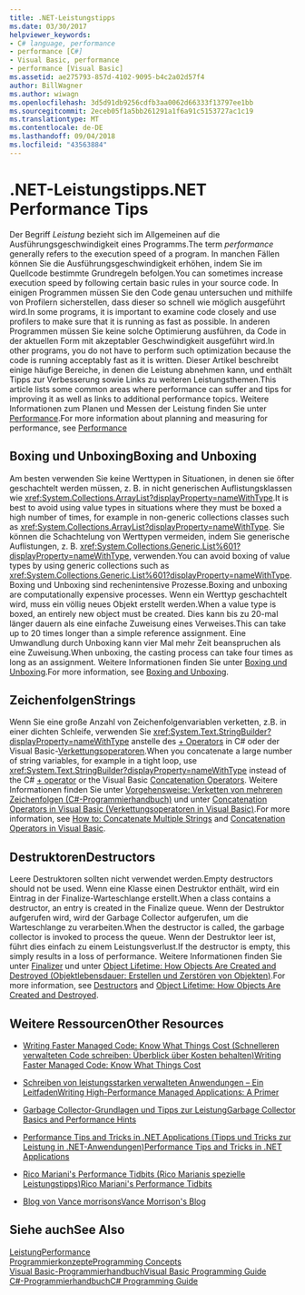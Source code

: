 ```yaml
---
title: .NET-Leistungstipps
ms.date: 03/30/2017
helpviewer_keywords:
- C# language, performance
- performance [C#]
- Visual Basic, performance
- performance [Visual Basic]
ms.assetid: ae275793-857d-4102-9095-b4c2a02d57f4
author: BillWagner
ms.author: wiwagn
ms.openlocfilehash: 3d5d91db9256cdfb3aa0062d66333f13797ee1bb
ms.sourcegitcommit: 2eceb05f1a5bb261291a1f6a91c5153727ac1c19
ms.translationtype: MT
ms.contentlocale: de-DE
ms.lasthandoff: 09/04/2018
ms.locfileid: "43563884"
---
```

# <a name="net-performance-tips"></a><span data-ttu-id="18e6a-102">.NET-Leistungstipps</span><span class="sxs-lookup"><span data-stu-id="18e6a-102">.NET Performance Tips</span></span>
<span data-ttu-id="18e6a-103">Der Begriff *Leistung* bezieht sich im Allgemeinen auf die Ausführungsgeschwindigkeit eines Programms.</span><span class="sxs-lookup"><span data-stu-id="18e6a-103">The term *performance* generally refers to the execution speed of a program.</span></span> <span data-ttu-id="18e6a-104">In manchen Fällen können Sie die Ausführungsgeschwindigkeit erhöhen, indem Sie im Quellcode bestimmte Grundregeln befolgen.</span><span class="sxs-lookup"><span data-stu-id="18e6a-104">You can sometimes increase execution speed by following certain basic rules in your source code.</span></span> <span data-ttu-id="18e6a-105">In einigen Programmen müssen Sie den Code genau untersuchen und mithilfe von Profilern sicherstellen, dass dieser so schnell wie möglich ausgeführt wird.</span><span class="sxs-lookup"><span data-stu-id="18e6a-105">In some programs, it is important to examine code closely and use profilers to make sure that it is running as fast as possible.</span></span> <span data-ttu-id="18e6a-106">In anderen Programmen müssen Sie keine solche Optimierung ausführen, da Code in der aktuellen Form mit akzeptabler Geschwindigkeit ausgeführt wird.</span><span class="sxs-lookup"><span data-stu-id="18e6a-106">In other programs, you do not have to perform such optimization because the code is running acceptably fast as it is written.</span></span> <span data-ttu-id="18e6a-107">Dieser Artikel beschreibt einige häufige Bereiche, in denen die Leistung abnehmen kann, und enthält Tipps zur Verbesserung sowie Links zu weiteren Leistungsthemen.</span><span class="sxs-lookup"><span data-stu-id="18e6a-107">This article lists some common areas where performance can suffer and tips for improving it as well as links to additional performance topics.</span></span> <span data-ttu-id="18e6a-108">Weitere Informationen zum Planen und Messen der Leistung finden Sie unter [Performance](../../../docs/framework/performance/index.md).</span><span class="sxs-lookup"><span data-stu-id="18e6a-108">For more information about planning and measuring for performance, see [Performance](../../../docs/framework/performance/index.md)</span></span>  
  
## <a name="boxing-and-unboxing"></a><span data-ttu-id="18e6a-109">Boxing und Unboxing</span><span class="sxs-lookup"><span data-stu-id="18e6a-109">Boxing and Unboxing</span></span>  
 <span data-ttu-id="18e6a-110">Am besten verwenden Sie keine Werttypen in Situationen, in denen sie öfter geschachtelt werden müssen, z. B. in nicht generischen Auflistungsklassen wie <xref:System.Collections.ArrayList?displayProperty=nameWithType>.</span><span class="sxs-lookup"><span data-stu-id="18e6a-110">It is best to avoid using value types in situations where they must be boxed a high number of times, for example in non-generic collections classes such as <xref:System.Collections.ArrayList?displayProperty=nameWithType>.</span></span> <span data-ttu-id="18e6a-111">Sie können die Schachtelung von Werttypen vermeiden, indem Sie generische Auflistungen, z. B. <xref:System.Collections.Generic.List%601?displayProperty=nameWithType>, verwenden.</span><span class="sxs-lookup"><span data-stu-id="18e6a-111">You can avoid boxing of value types by using generic collections such as <xref:System.Collections.Generic.List%601?displayProperty=nameWithType>.</span></span> <span data-ttu-id="18e6a-112">Boxing und Unboxing sind rechenintensive Prozesse.</span><span class="sxs-lookup"><span data-stu-id="18e6a-112">Boxing and unboxing are computationally expensive processes.</span></span> <span data-ttu-id="18e6a-113">Wenn ein Werttyp geschachtelt wird, muss ein völlig neues Objekt erstellt werden.</span><span class="sxs-lookup"><span data-stu-id="18e6a-113">When a value type is boxed, an entirely new object must be created.</span></span> <span data-ttu-id="18e6a-114">Dies kann bis zu 20-mal länger dauern als eine einfache Zuweisung eines Verweises.</span><span class="sxs-lookup"><span data-stu-id="18e6a-114">This can take up to 20 times longer than a simple reference assignment.</span></span> <span data-ttu-id="18e6a-115">Eine Umwandlung durch Unboxing kann vier Mal mehr Zeit beanspruchen als eine Zuweisung.</span><span class="sxs-lookup"><span data-stu-id="18e6a-115">When unboxing, the casting process can take four times as long as an assignment.</span></span> <span data-ttu-id="18e6a-116">Weitere Informationen finden Sie unter [Boxing und Unboxing](~/docs/csharp/programming-guide/types/boxing-and-unboxing.md).</span><span class="sxs-lookup"><span data-stu-id="18e6a-116">For more information, see [Boxing and Unboxing](~/docs/csharp/programming-guide/types/boxing-and-unboxing.md).</span></span>  
  
## <a name="strings"></a><span data-ttu-id="18e6a-117">Zeichenfolgen</span><span class="sxs-lookup"><span data-stu-id="18e6a-117">Strings</span></span>  
 <span data-ttu-id="18e6a-118">Wenn Sie eine große Anzahl von Zeichenfolgenvariablen verketten, z.B. in einer dichten Schleife, verwenden Sie <xref:System.Text.StringBuilder?displayProperty=nameWithType> anstelle des [+ Operators](~/docs/csharp/language-reference/operators/addition-operator.md) in C# oder der Visual Basic-[Verkettungsoperatoren](~/docs/visual-basic/language-reference/operators/concatenation-operators.md).</span><span class="sxs-lookup"><span data-stu-id="18e6a-118">When you concatenate a large number of string variables, for example in a tight loop, use <xref:System.Text.StringBuilder?displayProperty=nameWithType> instead of the C# [+ operator](~/docs/csharp/language-reference/operators/addition-operator.md) or the Visual Basic [Concatenation Operators](~/docs/visual-basic/language-reference/operators/concatenation-operators.md).</span></span> <span data-ttu-id="18e6a-119">Weitere Informationen finden Sie unter [Vorgehensweise: Verketten von mehreren Zeichenfolgen (C#-Programmierhandbuch)](../../csharp/how-to/concatenate-multiple-strings.md) und unter [Concatenation Operators in Visual Basic (Verkettungsoperatoren in Visual Basic)](~/docs/visual-basic/programming-guide/language-features/operators-and-expressions/concatenation-operators.md).</span><span class="sxs-lookup"><span data-stu-id="18e6a-119">For more information, see [How to: Concatenate Multiple Strings](../../csharp/how-to/concatenate-multiple-strings.md) and [Concatenation Operators in Visual Basic](~/docs/visual-basic/programming-guide/language-features/operators-and-expressions/concatenation-operators.md).</span></span>  
  
## <a name="destructors"></a><span data-ttu-id="18e6a-120">Destruktoren</span><span class="sxs-lookup"><span data-stu-id="18e6a-120">Destructors</span></span>  
 <span data-ttu-id="18e6a-121">Leere Destruktoren sollten nicht verwendet werden.</span><span class="sxs-lookup"><span data-stu-id="18e6a-121">Empty destructors should not be used.</span></span> <span data-ttu-id="18e6a-122">Wenn eine Klasse einen Destruktor enthält, wird ein Eintrag in der Finalize-Warteschlange erstellt.</span><span class="sxs-lookup"><span data-stu-id="18e6a-122">When a class contains a destructor, an entry is created in the Finalize queue.</span></span> <span data-ttu-id="18e6a-123">Wenn der Destruktor aufgerufen wird, wird der Garbage Collector aufgerufen, um die Warteschlange zu verarbeiten.</span><span class="sxs-lookup"><span data-stu-id="18e6a-123">When the destructor is called, the garbage collector is invoked to process the queue.</span></span> <span data-ttu-id="18e6a-124">Wenn der Destruktor leer ist, führt dies einfach zu einem Leistungsverlust.</span><span class="sxs-lookup"><span data-stu-id="18e6a-124">If the destructor is empty, this simply results in a loss of performance.</span></span> <span data-ttu-id="18e6a-125">Weitere Informationen finden Sie unter [Finalizer](~/docs/csharp/programming-guide/classes-and-structs/destructors.md) und unter [Object Lifetime: How Objects Are Created and Destroyed (Objektlebensdauer: Erstellen und Zerstören von Objekten)](~/docs/visual-basic/programming-guide/language-features/objects-and-classes/object-lifetime-how-objects-are-created-and-destroyed.md).</span><span class="sxs-lookup"><span data-stu-id="18e6a-125">For more information, see [Destructors](~/docs/csharp/programming-guide/classes-and-structs/destructors.md) and [Object Lifetime: How Objects Are Created and Destroyed](~/docs/visual-basic/programming-guide/language-features/objects-and-classes/object-lifetime-how-objects-are-created-and-destroyed.md).</span></span>  
  
## <a name="other-resources"></a><span data-ttu-id="18e6a-126">Weitere Ressourcen</span><span class="sxs-lookup"><span data-stu-id="18e6a-126">Other Resources</span></span>  
  
-   [<span data-ttu-id="18e6a-127">Writing Faster Managed Code: Know What Things Cost (Schnelleren verwalteten Code schreiben: Überblick über Kosten behalten)</span><span class="sxs-lookup"><span data-stu-id="18e6a-127">Writing Faster Managed Code: Know What Things Cost</span></span>](https://go.microsoft.com/fwlink/?LinkId=99294)  
  
-   [<span data-ttu-id="18e6a-128">Schreiben von leistungsstarken verwalteten Anwendungen – Ein Leitfaden</span><span class="sxs-lookup"><span data-stu-id="18e6a-128">Writing High-Performance Managed Applications: A Primer</span></span>](https://go.microsoft.com/fwlink/?LinkId=99295)  
  
-   [<span data-ttu-id="18e6a-129">Garbage Collector-Grundlagen und Tipps zur Leistung</span><span class="sxs-lookup"><span data-stu-id="18e6a-129">Garbage Collector Basics and Performance Hints</span></span>](https://go.microsoft.com/fwlink/?LinkId=99296)  
  
-   [<span data-ttu-id="18e6a-130">Performance Tips and Tricks in .NET Applications (Tipps und Tricks zur Leistung in .NET-Anwendungen)</span><span class="sxs-lookup"><span data-stu-id="18e6a-130">Performance Tips and Tricks in .NET Applications</span></span>](https://go.microsoft.com/fwlink/?LinkId=99297)  

-   [<span data-ttu-id="18e6a-131">Rico Mariani's Performance Tidbits (Rico Marianis spezielle Leistungstipps)</span><span class="sxs-lookup"><span data-stu-id="18e6a-131">Rico Mariani's Performance Tidbits</span></span>](https://go.microsoft.com/fwlink/?LinkId=115679)  

-   [<span data-ttu-id="18e6a-132">Blog von Vance morrisons</span><span class="sxs-lookup"><span data-stu-id="18e6a-132">Vance Morrison's Blog</span></span>](https://blogs.msdn.microsoft.com/vancem/)
  
## <a name="see-also"></a><span data-ttu-id="18e6a-133">Siehe auch</span><span class="sxs-lookup"><span data-stu-id="18e6a-133">See Also</span></span>  
 [<span data-ttu-id="18e6a-134">Leistung</span><span class="sxs-lookup"><span data-stu-id="18e6a-134">Performance</span></span>](../../../docs/framework/performance/index.md)  
 [<span data-ttu-id="18e6a-135">Programmierkonzepte</span><span class="sxs-lookup"><span data-stu-id="18e6a-135">Programming Concepts</span></span>](https://msdn.microsoft.com/library/65c12cca-af4f-4017-886e-2dbc00a189d6)  
 [<span data-ttu-id="18e6a-136">Visual Basic-Programmierhandbuch</span><span class="sxs-lookup"><span data-stu-id="18e6a-136">Visual Basic Programming Guide</span></span>](../../visual-basic/programming-guide/index.md)  
 [<span data-ttu-id="18e6a-137">C#-Programmierhandbuch</span><span class="sxs-lookup"><span data-stu-id="18e6a-137">C# Programming Guide</span></span>](https://msdn.microsoft.com/library/ac0f23a2-6bf3-4077-be99-538ae5fd3bc5)
